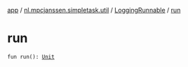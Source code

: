 [app](../../index.md) / [nl.mpcjanssen.simpletask.util](../index.md) / [LoggingRunnable](index.md) / [run](.)

# run

`fun run(): `[`Unit`](https://kotlinlang.org/api/latest/jvm/stdlib/kotlin/-unit/index.html)